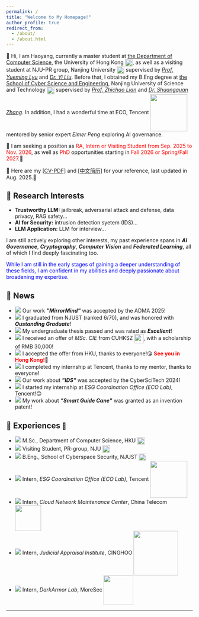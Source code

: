 ```yaml
---
permalink: /
title: "Welcome to My Homepage!"
author_profile: true
redirect_from: 
  - /about/
  - /about.html
---
```


👋 Hi, I am Haoyang, currently a master student at [the Department of Computer Science](https://www.cs.hku.hk/), the University of Hong Kong [<img src="https://ALIENHHY.github.io/_pages/HKU.png" align="center" style="vertical-align: middle; width: 20px;">](https://www.hku.hk/), as well as a visiting student at NJU-PR group, Nanjing University [<img src="https://ALIENHHY.github.io/_pages/NJU.png" align="center" style="vertical-align: middle; width: 20px;">](https://www.nju.edu.cn/) supervised by [*Prof. Yueming Lyu*](https://yueming6568.github.io/) and [*Dr. Yi Liu*](https://scholar.google.com/citations?view_op=list_works&hl=zh-CN&hl=zh-CN&user=RNNNv7QAAAAJ&sortby=pubdate). Before that, I obtained my B.Eng degree at [the School of Cyber Science and Engineering](https://scs.njust.edu.cn/), Nanjing University of Science and Technology [<img src="https://ALIENHHY.github.io/_pages/NJUST.png" align="center" style="vertical-align: middle; width: 20px;">](https://www.njust.edu.cn/) supervised by [*Prof. Zhichao Lian*](https://gsmis.njust.edu.cn/open/TutorInfo.aspx?dsbh=M3kK3EWHXJc6xzMaFrhOQA==&yxsh=z70ppxVSQAs=&zydm=SwsWR9zpmmw=) and [*Dr. Shuangquan Zhang*](https://jszy.njust.edu.cn/wlkjaq/zsq/list.psp). In addition, I had a wonderful time at ECO, Tencent [<img src="https://ALIENHHY.github.io/_pages/Tencent.png" align="center" style="vertical-align: middle; width: 100px;">](https://www.tencent.com/zh-cn/) mentored by senior expert *Elmer Peng* exploring AI governance.

📣 I am seeking a position as <span style="color: red;">RA, Intern or Visiting Student from Sep. 2025 to Nov. 2026</span>, as well as <span style="color: red;">PhD</span> opportunities starting in <span style="color: red;">Fall 2026 or Spring/Fall 2027</span>.🥺

  
📌 Here are my <a href="https://www.overleaf.com/read/cccdwmtnrkqv#2e6b5c" target="_blank">[CV-PDF]</a> and <a href="https://www.overleaf.com/read/nfwvytrpdgyf#bf0c70" target="_blank">[中文简历]</a> for your reference, last updated in Aug. 2025.🤩

🎇 Research Interests
---
* **Trustworthy LLM:** jailbreak, adversarial attack and defense, data privacy, RAG safety...
* **AI for Security:** intrusion detection syetem (IDS)...
* **LLM Application:** LLM for interview...

I am still actively exploring other interests, my past experience spans in ***AI Governance***, ***Cryptography***, ***Computer Vision*** and ***Federated Learning***, all of which I find deeply fascinating too.

[//]: # (Currently, I am leading a project on ***the security of LLMs***, developing a black-box jailbreaking attack toolkit, which is also my graduation thesis. I am also contributing to a project on ***AI application in the pharmaceutical industry***, which is nearing implementation.)

<span style="color: blue;">While I am still in the early stages of gaining a deeper understanding of these fields, I am confident in my abilities and deeply passionate about broadening my expertise.</span>

📢 News
---
* ![](https://img.shields.io/badge/Aug.%202025-00FF00) Our work ***"MirrorMind"*** was accepted by the ADMA 2025!
* ![](https://img.shields.io/badge/Jun.%202025-00FF00) I graduated from NJUST (ranked 6/70), and was honored with ***Oustanding Graduate***!
* ![](https://img.shields.io/badge/Jun.%202025-00FF00) My undergraduate thesis passed and was rated as ***Excellent***!
* ![](https://img.shields.io/badge/Jan.%202025-00FF00) I received an offer of *MSc. CIE* from CUHKSZ [<img src="https://ALIENHHY.github.io/_pages/CUHKSZ.png" align="center" style="vertical-align: middle; width: 25px;">](https://sse.cuhk.edu.cn/en/page/1727), with a scholarship of RMB 30,000!
* ![](https://img.shields.io/badge/Jan.%202025-00FF00) I accepted the offer from HKU, thanks to everyone!😘 **<span style="color: red;">See you in Hong Kong!</span>**🤗
* ![](https://img.shields.io/badge/Dec.%202024-00FF00) I completed my internship at Tencent, thanks to my mentor, thanks to everyone!
* ![](https://img.shields.io/badge/Sep.%202024-00FF00) Our work about ***"IDS"*** was accepted by the CyberSciTech 2024!
* ![](https://img.shields.io/badge/Sep.%202024-00FF00) I started my internship at *ESG Coordination Office (ECO Lab)*, Tencent!😊
* ![](https://img.shields.io/badge/Jul.%202024-00FF00) My work about ***"Smart Guide Cane"*** was granted as an invention patent!

<!--
* ![](https://img.shields.io/badge/Feb.%202025-00FF00) I became a member of the Chinese Football Association of Team Dragon <img src="https://ALIENHHY.github.io/_pages/国足.png" align="center" style="vertical-align: middle; width: 15px;">! ✌✌✌)
* ![](https://img.shields.io/badge/Dec.%202024-00FF00) I received an offer of *MSc. CS* from the University of Hong Kong [<img src="https://ALIENHHY.github.io/_pages/HKU.png" align="center" style="vertical-align: middle; width: 20px;">](https://www.msc-cs.hku.hk/)!
* ![](https://img.shields.io/badge/Oct.%202025-00FF00) I received an offer of *MSc. Cyber Security* from the University of Edinburgh [<img src="https://ALIENHHY.github.io/_pages/Edinburgh.png" align="center" style="vertical-align: middle; width: 22px;">](https://postgraduate.degrees.ed.ac.uk/index.php?r=site/view&edition=2025&id=971)!
* ![](https://img.shields.io/badge/Oct.%202025-00FF00) I received my first offer for *MSc. Robotics* from the University of Bristol [<img src="https://ALIENHHY.github.io/_pages/Bristol.png" align="center" style="vertical-align: middle; width: 20px;">](https://www.bristol.ac.uk/study/postgraduate/taught/msc-robotics/)!
* ![](https://img.shields.io/badge/Nov.%202024-00FF00) I presented our work at the CyberSciTech 2024 conference!
-->

🎥 Experiences <a href="https://alienhhy.github.io/internships/" target="_blank" style="text-decoration: none; font-size: smaller;">🔗</a>
---

<!--* ![](https://img.shields.io/badge/Nov.%202024%20--%20Current-000000) Co-founder, Nanjing Nebulorix Co., Ltd.)-->

* ![](https://img.shields.io/badge/Sep.%202025%20--%20Current-000000) M.Sc., Department of Computer Science, HKU [<img src="https://ALIENHHY.github.io/_pages/HKU.png" align="center" style="vertical-align: middle; width: 20px;">](https://www.njust.edu.cn/)
* ![](https://img.shields.io/badge/Mar.%202025%20--%20Current-000000) Visiting Student, PR-group, NJU [<img src="https://ALIENHHY.github.io/_pages/NJU.png" align="center" style="vertical-align: middle; width: 20px;">](https://www.nju.edu.cn/)
* ![](https://img.shields.io/badge/Sep.%202021%20--%20Apr.%202025-000000) B.Eng., School of Cyberspace Security, NJUST [<img src="https://ALIENHHY.github.io/_pages/NJUST.png" align="center" style="vertical-align: middle; width: 20px;">](https://www.njust.edu.cn/)
* ![](https://img.shields.io/badge/Sept.%202024%20--%20Dec.%202024-000000) Intern, *ESG Coordination Office (ECO Lab)*, Tencent [<img src="https://ALIENHHY.github.io/_pages/Tencent.png" align="center" style="vertical-align: middle; width: 100px;">](https://www.tencent.com/zh-cn/)
* ![](https://img.shields.io/badge/Jan.%202024%20--%20Feb.%202024-000000) Intern, *Cloud Network Maintenance Center*, China Telecom [<img src="https://ALIENHHY.github.io/_pages/China Telecom.jpg" align="center" style="vertical-align: middle; width: 70px;">](http://www.chinatelecom.com.cn/)
* ![](https://img.shields.io/badge/Jul.%202023%20--%20Aug.%202023-000000) Intern, *Judicial Appraisal Institute*, CINGHOO [<img src="https://ALIENHHY.github.io/_pages/CINGHOO.png" align="center" style="vertical-align: middle; width: 120px;">](http://www.cinghoo.com/)
* ![](https://img.shields.io/badge/Jul.%202022%20--%20Aug.%202022-000000) Intern, *DarkArmor Lab*, MoreSec [<img src="https://ALIENHHY.github.io/_pages/MoreSec.png" align="center" style="vertical-align: middle; width: 80px;">](https://www.moresec.cn/)

---

<script type="text/javascript" id="clustrmaps" src="//clustrmaps.com/map_v2.js?d=6wfR7GC9nCyJQPKiqnKV-XvXiwNpKSA2Zv_onF9ga-g&cl=ffffff&w=a"></script>
